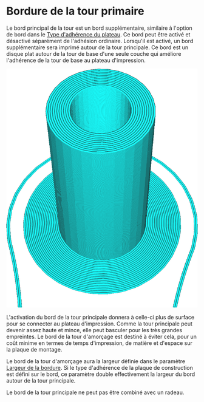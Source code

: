 Bordure de la tour primaire
====
Le bord principal de la tour est un bord supplémentaire, similaire à l'option de bord dans le [Type d'adhérence du plateau](../platform_adhesion/adhesion_type.md). Ce bord peut être activé et désactivé séparément de l'adhésion ordinaire. Lorsqu'il est activé, un bord supplémentaire sera imprimé autour de la tour principale. Ce bord est un disque plat autour de la tour de base d'une seule couche qui améliore l'adhérence de la tour de base au plateau d'impression.

![L'adhésion est réglée sur la jupe, mais il y a toujours un bord autour de la tour primaire](../../../articles/images/prime_tower_brim_enable.png)

L'activation du bord de la tour principale donnera à celle-ci plus de surface pour se connecter au plateau d'impression. Comme la tour principale peut devenir assez haute et mince, elle peut basculer pour les très grandes empreintes. Le bord de la tour d'amorçage est destiné à éviter cela, pour un coût minime en termes de temps d'impression, de matière et d'espace sur la plaque de montage.

Le bord de la tour d'amorçage aura la largeur définie dans le paramètre [Largeur de la bordure](../platform_adhesion/brim_width.md). Si le type d'adhérence de la plaque de construction est défini sur le bord, ce paramètre double effectivement la largeur du bord autour de la tour principale.

Le bord de la tour principale ne peut pas être combiné avec un radeau.

